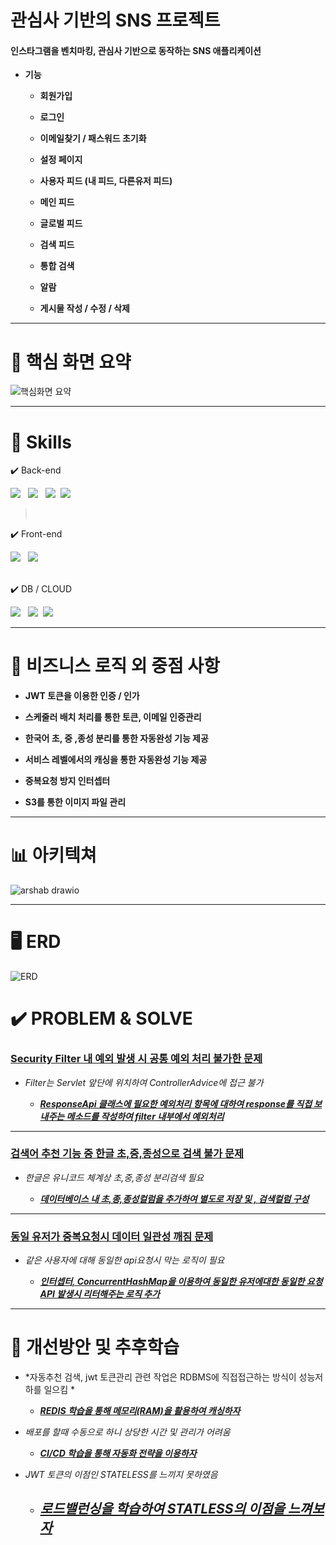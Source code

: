 # 관심사 기반의 SNS 프로젝트
 
 


 
 <h4>인스타그램을 벤치마킹, 관심사 기반으로 동작하는 SNS 애플리케이션</h4>

 - **기능**

   - **회원가입** 

   - **로그인**

   - **이메일찾기 / 패스워드 초기화**

   - **설정 페이지**
   - **사용자 피드 (내 피드, 다른유저 피드)**

   - **메인 피드**

   - **글로벌 피드**

   - **검색 피드**

   - **통합 검색** 

   - **알람**

   - **게시물 작성 / 수정 / 삭제**

      

---















  # 📝 핵심 화면 요약 

 
![핵심화면 요약 ](https://github.com/user-attachments/assets/5642d190-ae05-4548-9510-52fc79bbdf08)




---












 # 🔧 Skills

   ✔️ Back-end
 
   
 <div>
       <span><img src="https://img.shields.io/badge/springboot-6DB33F?style=for-the-badge&logo=springboot&logoColor=white"></span> &nbsp
       <span><img src="https://img.shields.io/badge/JWT-black?style=for-the-badge&logo=JSON%20web%20tokens"></span> &nbsp
       <span> <img src="https://img.shields.io/badge/Spring Security-6DB33F?style=for-the-badge&logo=Spring Security&logoColor=white"></span>&nbsp
       <span> <img src="https://img.shields.io/badge/MyBatis-DC382D?style=for-the-badge&logo=mybatis&logoColor=white"></span>   
      </div>

><br>



   ✔️ Front-end
<div>  <span><img src="https://img.shields.io/badge/vuejs-%2335495e.svg?style=for-the-badge&logo=vuedotjs&logoColor=%234FC08D"></span> &nbsp    
      <span><img src="https://img.shields.io/badge/Vuetify-1867C0?style=for-the-badge&logo=vuetify&logoColor=AEDDFF"></span>
 </div>   
     
<br>


   ✔️ DB / CLOUD



 <div>  <span><img src="https://img.shields.io/badge/MySQL-4479A1?style=for-the-badge&logo=MySQL&logoColor=white"></span> &nbsp
   <span><img src="https://img.shields.io/badge/Amazon%20S3-569A31?style=for-the-badge&logo=Amazon%20S3&logoColor=white"></span>&nbsp
  <span><img src="https://img.shields.io/badge/Amazon_RDS-527FFF?style=for-the-badge&logo=amazonaws&logoColor=white"></span>
</div>

   



---










  # 📝 비즈니스 로직 외 중점 사항 

 - **JWT 토큰을 이용한 인증 / 인가** 

  - **스케줄러 배치 처리를 통한 토큰, 이메일 인증관리**

   - **한국어 초, 중 ,종성 분리를 통한 자동완성 기능 제공** 

  - **서비스 레벨에서의 캐싱을 통한 자동완성 기능 제공** 

   - **중복요청 방지 인터셉터** 

   - **S3를 통한 이미지 파일 관리** 

    


---















#  📊 아키텍쳐

 ![arshab drawio](https://github.com/user-attachments/assets/6614b392-cbff-4ad1-8c00-a42ecde47cad)







---











 # 🖥️ ERD


![ERD](https://github.com/user-attachments/assets/8191d2ab-1412-49a1-a07d-33acf142b9aa)














# ✔️ PROBLEM & SOLVE

### <u>**Security Filter 내 예외 발생 시 공통 예외 처리 불가한 문제**</u> 

- *Filter는  Servlet 앞단에 위치하여 ControllerAdvice에 접근 불가* 

  - <u>***ResponseApi 클래스에 필요한 예외처리 항목에 대하여 response를 직접 보내주는 메소드를 작성하여 filter 내부에서 예외처리***</u> 
---

### <u>**검색어 추천 기능 중 한글 초,중,종성으로 검색 불가 문제**</u> 

- *한글은 유니코드 체계상 초,중,종성 분리검색 필요* 

  - <u>***데이터베이스 내 초,종,종성컬럼을 추가하여 별도로 저장 및 , 검색컬럼 구성***</u> 
---

### <u>**동일 유저가 중복요청시 데이터 일관성 깨짐 문제**</u> 

- *같은 사용자에 대해 동일한 api요청시 막는 로직이 필요* 

  - <u>***인터셉터, ConcurrentHashMap을 이용하여 동일한 유저에대한 동일한 요청API 발생시 리터해주는 로직 추가***</u>
---
























# 📝 개선방안 및 추후학습



- *자동추천 검색, jwt 토큰관리 관련 작업은 RDBMS에 직접접근하는 방식이 성능저하를 일으킴 * 

  - <u>***REDIS 학습을 통해 메모리(RAM)을 활용하여 캐싱하자***</u> 




- *배포를 할때 수동으로 하니 상당한 시간 및 관리가 어려움* 

  - <u>***CI/CD 학습을 통해 자동화 전략을 이용하자***</u> 



- *JWT 토큰의 이점인 STATELESS를 느끼지 못하였음* 

  - <u>***로드밸런싱을 학습하여 STATLESS의 이점을 느껴보자***</u>
    ---
    
